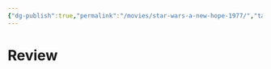 ```yaml
---
{"dg-publish":true,"permalink":"/movies/star-wars-a-new-hope-1977/","tags":["movies"],"created":"2025-01-14","updated":"2025-01-14"}
---
```



# Review
